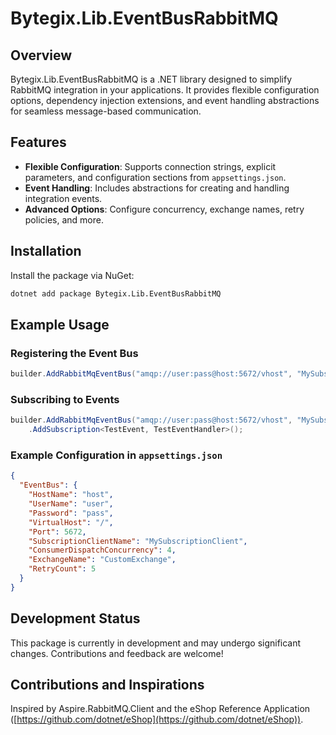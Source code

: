 # Bytegix.Lib.EventBusRabbitMQ

## Overview
Bytegix.Lib.EventBusRabbitMQ is a .NET library designed to simplify RabbitMQ integration in your applications. It provides flexible configuration options, dependency injection extensions, and event handling abstractions for seamless message-based communication.

## Features
- **Flexible Configuration**: Supports connection strings, explicit parameters, and configuration sections from `appsettings.json`.
- **Event Handling**: Includes abstractions for creating and handling integration events.
- **Advanced Options**: Configure concurrency, exchange names, retry policies, and more.

## Installation
Install the package via NuGet:
```sh
dotnet add package Bytegix.Lib.EventBusRabbitMQ
```

## Example Usage
### Registering the Event Bus
```csharp
builder.AddRabbitMqEventBus("amqp://user:pass@host:5672/vhost", "MySubscriptionClient");
```

### Subscribing to Events
```csharp
builder.AddRabbitMqEventBus("amqp://user:pass@host:5672/vhost", "MySubscriptionClient")
    .AddSubscription<TestEvent, TestEventHandler>();
```

### Example Configuration in `appsettings.json`
```json
{
  "EventBus": {
    "HostName": "host",
    "UserName": "user",
    "Password": "pass",
    "VirtualHost": "/",
    "Port": 5672,
    "SubscriptionClientName": "MySubscriptionClient",
    "ConsumerDispatchConcurrency": 4,
    "ExchangeName": "CustomExchange",
    "RetryCount": 5
  }
}
```

## Development Status
This package is currently in development and may undergo significant changes. Contributions and feedback are welcome!

## Contributions and Inspirations
Inspired by Aspire.RabbitMQ.Client and the eShop Reference Application ([https://github.com/dotnet/eShop](https://github.com/dotnet/eShop)).